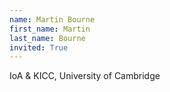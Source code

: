 ```yaml
---
name: Martin Bourne
first_name: Martin
last_name: Bourne
invited: True
---
```


IoA & KICC, University of Cambridge
